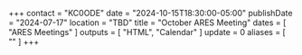 +++
contact = "KC0ODE"
date = "2024-10-15T18:30:00-05:00"
publishDate = "2024-07-17"
location = "TBD"
title = "October ARES Meeting"
dates = [ "ARES Meetings" ]
outputs = [ "HTML", "Calendar" ]
update = 0
aliases = [ "" ]
+++

